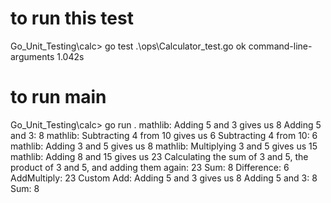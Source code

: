 # to run this test
Go_Unit_Testing\calc> go test .\ops\Calculator_test.go
ok      command-line-arguments  1.042s
# to run main
Go_Unit_Testing\calc> go run .
mathlib: Adding 5 and 3 gives us 8
Adding 5 and 3: 8
mathlib: Subtracting 4 from 10 gives us 6
Subtracting 4 from 10: 6
mathlib: Adding 3 and 5 gives us 8
mathlib: Multiplying 3 and 5 gives us 15
mathlib: Adding 8 and 15 gives us 23
Calculating the sum of 3 and 5, the product of 3 and 5, and adding them again: 23
Sum: 8
Difference: 6
AddMultiply: 23
Custom Add: Adding 5 and 3 gives us 8
Adding 5 and 3: 8
Sum: 8